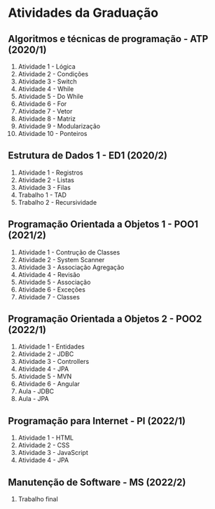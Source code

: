 # Atividades da Graduação

## Algoritmos e técnicas de programação - ATP (2020/1)

1.  Atividade 1 - Lógica
2.  Atividade 2 - Condições
3.  Atividade 3 - Switch
4.  Atividade 4 - While
5.  Atividade 5 - Do While
6.  Atividade 6 - For
7.  Atividade 7 - Vetor
8.  Atividade 8 - Matriz
9.  Atividade 9 - Modularização
10. Atividade 10 - Ponteiros

## Estrutura de Dados 1 - ED1 (2020/2)

1.  Atividade 1 - Registros
2.  Atividade 2 - Listas
3.  Atividade 3 - Filas
4.  Trabalho 1 - TAD
5.  Trabalho 2 - Recursividade

## Programação Orientada a Objetos 1 - POO1 (2021/2)

1.  Atividade 1 - Contrução de Classes
2.  Atividade 2 - System Scanner
3.  Atividade 3 - Associação Agregação
4.  Atividade 4 - Revisão
5.  Atividade 5 - Associação
6.  Atividade 6 - Exceções
7.  Atividade 7 - Classes

## Programação Orientada a Objetos 2 - POO2 (2022/1)

1.  Atividade 1 - Entidades
2.  Atividade 2 - JDBC
3.  Atividade 3 - Controllers
4.  Atividade 4 - JPA
5.  Atividade 5 - MVN
6.  Atividade 6 - Angular
7.  Aula - JDBC
8.  Aula - JPA

## Programação para Internet - PI (2022/1)

1.  Atividade 1 - HTML
2.  Atividade 2 - CSS
3.  Atividade 3 - JavaScript
4.  Atividade 4 - JPA

## Manutenção de Software - MS (2022/2)

1.  Trabalho final
